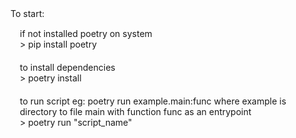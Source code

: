 

<div style = "">
To start:
<div style = "padding: 5px; margin: 10px">
<div>
 if not installed poetry on system
</div>
<div>
 > pip install poetry
</div>
</div>
<div style = "padding: 5px; margin: 10px">
<div>
 to install dependencies
</div>
<div>
 > poetry install 
</div>
</div>
<div style = "padding: 5px; margin: 10px">
<div>
 to run script eg: poetry run example.main:func where example is directory to file main with function func as an entrypoint
</div>
<div>
 > poetry run "script_name"
</div>
</div>
</div>


